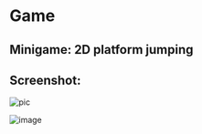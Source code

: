 # Game

## Minigame: 2D platform jumping
## Screenshot:
![pic](https://github.com/loahpotato/Game/assets/58876567/27c9d677-6c57-44e0-b816-5aa0e3d44be7)

![image](https://github.com/loahpotato/Game/assets/58876567/04b336de-7ca2-4955-859c-b7a10f74e806)


